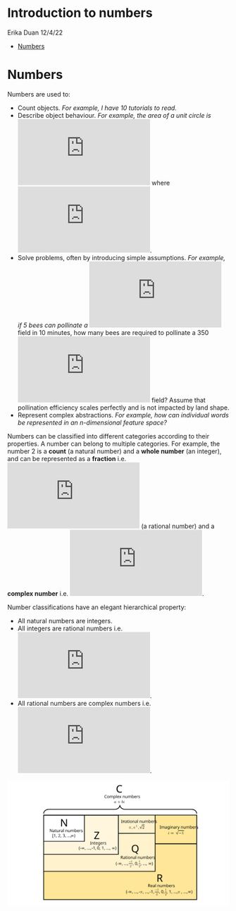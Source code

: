 Introduction to numbers
================
Erika Duan
12/4/22

-   <a href="#numbers" id="toc-numbers">Numbers</a>

# Numbers

Numbers are used to:

-   Count objects. *For example, I have 10 tutorials to read.*  
-   Describe object behaviour. *For example, the area of a unit circle
    is*
    ![\pi r^2](https://latex.codecogs.com/svg.latex?%5Cpi%20r%5E2 "\pi r^2")
    where
    ![r = 1](https://latex.codecogs.com/svg.latex?r%20%3D%201 "r = 1").  
-   Solve problems, often by introducing simple assumptions. *For
    example, if 5 bees can pollinate a*
    ![100 m^2](https://latex.codecogs.com/svg.latex?100%20m%5E2 "100 m^2")
    field in 10 minutes, how many bees are required to pollinate a 350
    ![m^2](https://latex.codecogs.com/svg.latex?m%5E2 "m^2") field?
    Assume that pollination efficiency scales perfectly and is not
    impacted by land shape.  
-   Represent complex abstractions. *For example, how can individual
    words be represented in an n-dimensional feature space?*

Numbers can be classified into different categories according to their
properties. A number can belong to multiple categories. For example, the
number 2 is a **count** (a natural number) and a **whole number** (an
integer), and can be represented as a **fraction**
i.e. ![\tfrac{2}{1}](https://latex.codecogs.com/svg.latex?%5Ctfrac%7B2%7D%7B1%7D "\tfrac{2}{1}")
(a rational number) and a **complex number**
i.e. ![3+i^2](https://latex.codecogs.com/svg.latex?3%2Bi%5E2 "3+i^2").

Number classifications have an elegant hierarchical property:

-   All natural numbers are integers.  
-   All integers are rational numbers
    i.e. ![n = \tfrac{n}{1}](https://latex.codecogs.com/svg.latex?n%20%3D%20%5Ctfrac%7Bn%7D%7B1%7D "n = \tfrac{n}{1}").  
-   All rational numbers are complex numbers
    i.e. ![\tfrac{n}{1} = \tfrac{n}{1}+0i](https://latex.codecogs.com/svg.latex?%5Ctfrac%7Bn%7D%7B1%7D%20%3D%20%5Ctfrac%7Bn%7D%7B1%7D%2B0i "\tfrac{n}{1} = \tfrac{n}{1}+0i").

![](../figures/numbers-categories.svg)
